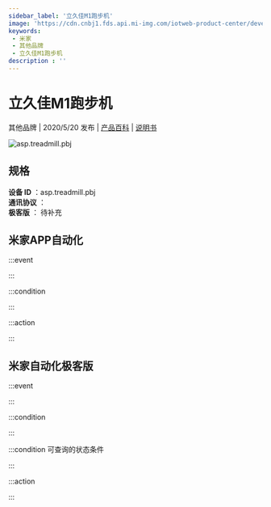 ```yaml
---
sidebar_label: '立久佳M1跑步机'
image: 'https://cdn.cnbj1.fds.api.mi-img.com/iotweb-product-center/developer_1593426107399mxvN0YzX.png?GalaxyAccessKeyId=AKVGLQWBOVIRQ3XLEW&Expires=9223372036854775807&Signature=R4NmSeSvqVPHLbZ2mWhe0nFQylU='
keywords: 
 - 米家
 - 其他品牌
 - 立久佳M1跑步机
description : ''
---
```

# 立久佳M1跑步机

其他品牌 | 2020/5/20 发布 | [产品百科](https://home.mi.com/webapp/content/baike/product/index.html?model=asp.treadmill.pbj/) | [说明书](https://home.mi.com/views/introduction.html?model=asp.treadmill.pbj&region=cn)

![asp.treadmill.pbj](https://cdn.cnbj1.fds.api.mi-img.com/iotweb-product-center/developer_1593426107399mxvN0YzX.png?GalaxyAccessKeyId=AKVGLQWBOVIRQ3XLEW&Expires=9223372036854775807&Signature=R4NmSeSvqVPHLbZ2mWhe0nFQylU=)

## 规格  
> 
**设备 ID** ：asp.treadmill.pbj  
**通讯协议** ：  
**极客版**  ： 待补充 


## 米家APP自动化  

:::event  

:::

:::condition  

:::

:::action   

:::

## 米家自动化极客版  

:::event  

:::

:::condition  

:::

:::condition 可查询的状态条件  

:::

:::action  

:::

        

